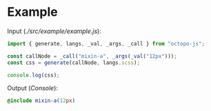 # Example

Input (*./src/example/example.js*):

```js
import { generate, langs, _val, _args, _call } from "octopo-js";

const callNode = _call("mixin-a", _args(_val("12px")));
const css = generate(callNode, langs.scss);

console.log(css);
```

Output (*Console*):

```scss
@include mixin-a(12px)
```